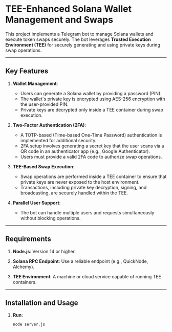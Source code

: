 # TEE-Enhanced Solana Wallet Management and Swaps

This project implements a Telegram bot to manage Solana wallets and execute token swaps securely. The bot leverages **Trusted Execution Environment (TEE)** for securely generating and using private keys during swap operations.

---

## Key Features

1. **Wallet Management**:
   - Users can generate a Solana wallet by providing a password (PIN).
   - The wallet's private key is encrypted using AES-256 encryption with the user-provided PIN.
   - Private keys are decrypted only inside a TEE container during swap execution.

2. **Two-Factor Authentication (2FA)**:
   - A TOTP-based (Time-based One-Time Password) authentication is implemented for additional security.
   - 2FA setup involves generating a secret key that the user scans via a QR code in an authenticator app (e.g., Google Authenticator).
   - Users must provide a valid 2FA code to authorize swap operations.

3. **TEE-Based Swap Execution**:
   - Swap operations are performed inside a TEE container to ensure that private keys are never exposed to the host environment.
   - Transactions, including private key decryption, signing, and broadcasting, are securely handled within the TEE.

4. **Parallel User Support**:
   - The bot can handle multiple users and requests simultaneously without blocking operations.

---

## Requirements

1. **Node.js**: Version 14 or higher.

2. **Solana RPC Endpoint**: Use a reliable endpoint (e.g., QuickNode, Alchemy).
3. **TEE Environment**: A machine or cloud service capable of running TEE containers.

---

## Installation and Usage

1. **Run**:
   ```bash
   node server.js
